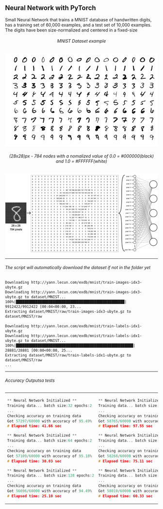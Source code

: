## Neural Network with PyTorch

Small Neural Network that trains a MNIST database of handwritten digits, has a training set of 60,000 examples, and a test set of 10,000 examples. The digits have been size-normalized and centered in a fixed-size 

<center>

###### MNIST Dataset example
<img src="images/MNIST_examples.png"/>

###### (28x28)px - 784 nodes with a nomalized value of 0.0 = #000000(black) and 1.0 = #FFFFFF(white)
<img src="images/input_layer.png"/>
</center>

---

###### The script will automatically download the dataset if not in the folder yet

```
Downloading http://yann.lecun.com/exdb/mnist/train-images-idx3-ubyte.gz
Downloading http://yann.lecun.com/exdb/mnist/train-images-idx3-ubyte.gz to dataset/MNIST...
100%|██████████████████████████████████████████████████| 9912422/9912422 [00:04<00:00, 23...
Extracting dataset/MNIST/raw/train-images-idx3-ubyte.gz to dataset/MNIST/raw

Downloading http://yann.lecun.com/exdb/mnist/train-labels-idx1-ubyte.gz
Downloading http://yann.lecun.com/exdb/mnist/train-labels-idx1-ubyte.gz to dataset/MNIST...
100%|██████████████████████████████████████████████████████| 28881/28881 [00:00<00:00, 25...
Extracting dataset/MNIST/raw/train-labels-idx1-ubyte.gz to dataset/MNIST/raw
...
```

---
###### Accuracy Outputsa tests

<Table><td>

```c++
** Neural Network Initialized **
Training data... batch size:32 epochs:2
...
Checking accuracy on training data 
Got 57297/60000 with accuracy of 95.49% 
# Elapsed time: 41.66 sec
```
```c++
** Neural Network Initialized ** 
Training data... batch size:64 epochs:2
...
Checking accuracy on training data 
Got 57109/60000 with accuracy of 95.18% 
# Elapsed time: 30.03 sec
```
```c++
** Neural Network Initialized ** 
Training data... batch size:128 epochs:2
...
Checking accuracy on training data 
Got 56696/60000 with accuracy of 94.49% 
# Elapsed time: 25.10 sec
```
</td><td>

```c++
** Neural Network Initialized ** 
Training data... batch size:32 epochs:5
...
Checking accuracy on training data 
Got 58765/60000 with accuracy of 97.94% 
# Elapsed time: 97.55 sec
```
```c++
** Neural Network Initialized ** 
Training data... batch size:64 epochs:5
...
Checking accuracy on training data 
Got 58268/60000 with accuracy of 97.11% 
# Elapsed time: 75.11 sec
```
```c++
** Neural Network Initialized ** 
Training data... batch size:128 epochs:5
...
Checking accuracy on training data 
Got 58010/60000 with accuracy of 96.68% 
# Elapsed time: 60.33 sec
```
</td></Table>
